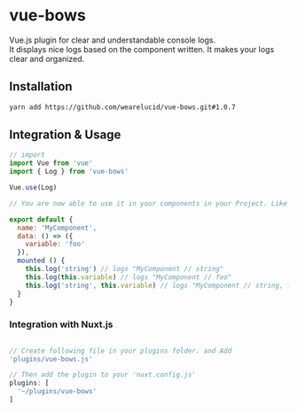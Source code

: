 # vue-bows

Vue.js plugin for clear and understandable console logs. <br>
It displays nice logs based on the component
written. It makes your logs clear and organized.

## Installation

```bash
yarn add https://github.com/wearelucid/vue-bows.git#1.0.7
```

## Integration & Usage

```javascript
// import
import Vue from 'vue'
import { Log } from 'vue-bows'

Vue.use(Log)
```
```javascript
// You are now able to use it in your components in your Project. Like this:

export default {
  name: 'MyComponent',
  data: () => ({
    variable: 'foo'
  }),
  mounted () {
    this.log('string') // logs "MyComponent // string"
    this.log(this.variable) // logs "MyComponent // foo"
    this.log('string', this.variable) // logs "MyComponent // string, foo"
  }
}
```

### Integration with Nuxt.js
```javascript

// Create following file in your plugins folder. and Add
'plugins/vue-bows.js'

// Then add the plugin to your 'nuxt.config.js'
plugins: [
  '~/plugins/vue-bows'
]
```
